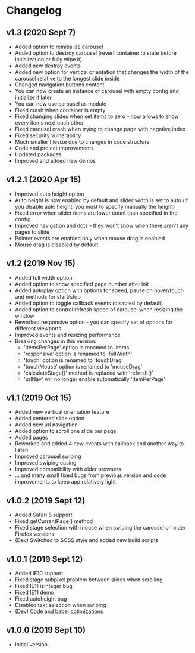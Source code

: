 # Changelog

## v1.3 (2020 Sept 7)
-   Added option to reinitialize carousel
-   Added option to destroy carousel (revert container to state before initialization or fully wipe it)
-   Added new destroy events
-   Added new option for vertical orientation that changes the width of the carousel relative to the longest slide inside
-   Changed navigation buttons content
-   You can now create an instance of carousel with empty config and initialize it later
-   You can now use carousel as module 
-   Fixed crash when container is empty
-   Fixed changing slides when set items to zero - now allows to show every items next each other
-   Fixed carousel crash when trying to change page with negative index
-   Fixed security vulnerability
-   Much smaller filesize due to changes in code structure
-   Code and project improvements
-   Updated packages
-   Improved and added new demos

## v1.2.1 (2020 Apr 15)
-   Improved auto height option
-   Auto height is now enabled by default and slider width is set to auto (if you disable auto height, you must to specify manually the height)
-   Fixed error when slider items are lower count than specified in the config
-   Improved navigation and dots - they won't show when there aren't any pages to slide
-   Pointer events are enabled only when mouse drag is enabled
-   Mouse drag is disabled by default

## v1.2 (2019 Nov 15)
-   Added full width option
-   Added option to show specified page number after init
-   Added autoplay option with options for speed, pause on hover/touch and methods for start/stop
-   Added option to toggle callback events (disabled by default)
-   Added option to control refresh speed of carousel when resizing the window
-   Reworked responsive option - you can specify set of options for different viewports
-   Improved events and resizing performance
-   Breaking changes in this version:
    -   'itemsPerPage' option is renamed to 'items'
    -   'responsive' option is renamed to 'fullWidth'
    -   'touch' option is renamed to 'touchDrag'
    -   'touchMouse' option is renamed to 'mouseDrag'
    -   'calculateStage()' method is replaced with 'refresh()'
    -   'urlNav' will no longer enable automatically 'itemPerPage'

## v1.1 (2019 Oct 15)
-   Added new vertical orientation feature
-   Added centered slide option
-   Added new url navigation
-   Added option to scroll one slide per page 
-   Added pages
-   Reworked and added 4 new events with callback and another way to listen 
-   Improved carousel swiping
-   Improved swiping easing
-   Improved compatibility with older browsers
-   ... and many small fixed bugs from previous version and code improvements to keep app relatively light

## v1.0.2 (2019 Sept 12)

-   Added Safari 8 support
-   Fixed getCurrentPage() method
-   Fixed stage selection with mouse when swiping the carousel on older Firefox versions
-   (Dev) Switched to SCSS style and added new build scripts

## v1.0.1 (2019 Sept 12)

-   Added IE10 support
-   Fixed stage subpixel problem between slides when scrolling
-   Fixed IE11 isInteger bug
-   Fixed IE11 demo
-   Fixed autoheight bug
-   Disabled text selection when swiping
-   (Dev) Code and babel optimizations

## v1.0.0 (2019 Sept 10)

-   Initial version.